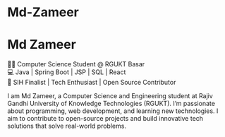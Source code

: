 # Md-Zameer
# Md Zameer

👨‍🎓 Computer Science Student @ RGUKT Basar  
💻 Java | Spring Boot | JSP | SQL | React  
🚀 SIH Finalist | Tech Enthusiast | Open Source Contributor

I am Md Zameer, a Computer Science and Engineering student at Rajiv Gandhi University of Knowledge Technologies (RGUKT). I’m passionate about programming, web development, and learning new technologies. I aim to contribute to open-source projects and build innovative tech solutions that solve real-world problems.
